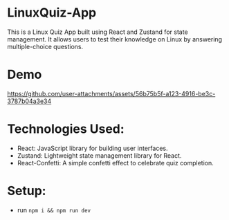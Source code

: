 # LinuxQuiz-App
This is a Linux Quiz App built using React and Zustand for state management. It allows users to test their knowledge on Linux by answering multiple-choice questions.


# Demo
https://github.com/user-attachments/assets/56b75b5f-a123-4916-be3c-3787b04a3e34



# Technologies Used:
- React: JavaScript library for building user interfaces.
- Zustand: Lightweight state management library for React.
- React-Confetti: A simple confetti effect to celebrate quiz completion.


# Setup:
- run `npm i && npm run dev`